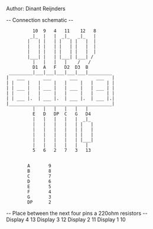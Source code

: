 Author: Dinant Reijnders

-- Connection schematic --

              10  9   4   11    12   8
             _|_  |   |  _|_   _|_   |
            |   | |   | |   | |   |  |
            |   | |   | |   | |   |  |
            |   | |   | |   | |   |  |
            |___| |   | |___| |___| /
              |   |   |   |    /   /
              D1  A   F   D2  D3  B
     _________|___|___|___|___|___|_________
    |   ___       ___       ___       ___   |
    | |     |   |     |   |     |   |     | |
    | | ___ |   | ___ |   | ___ |   | ___ | |
    | |     |   |     |   |     |   |     | |
    | | ___ |.  | ___ |.  | ___ |.  | ___ |.|
    |_______________________________________|
              |   |   |   |   |   |
              E   D   DP  C   G   D4
              |   |   |   |   |  _|_
              |   |   |   |   | |   |
              |   |   |   |   | |   |
              |   |   |   |   | |   |
              |   |   |   |   | |___|
              |   |   |   |   |   |
              5   6   2   7   3   13
			  

			A 		9
			B 		8
			C 		7
			D 		6
			E 		5
			F 		4
			G 		3
			DP 		2
			
-- Place between the next four pins a 220ohm resistors --		  
	Display 4 		13
	Display 3 		12
	Display 2 		11
	Display 1 		10